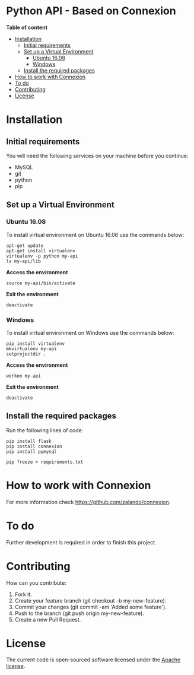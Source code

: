 # Python API - Based on Connexion
**Table of content**
- [Installation](#installation)
  - [Initial requirements](#initial-requirements)
  - [Set up a Virtual Environment](#set-up-a-virtual-environment)
    - [Ubuntu 16.08](#ubuntu-16.08)      
    - [Windows](#windows)
  - [Install the required packages](#install-the-required-packages)  
- [How to work with Connexion](#how-to-work-with-connexion)
- [To do](#to-do)
- [Contributing](#contributing)
- [License](#license)

# Installation
## Initial requirements
You will need the following services on your machine before you continue:
* MySQL
* git
* python
* pip

## Set up a Virtual Environment
### Ubuntu 16.08
To install virtual environment on Ubuntu 16.06 use the commands below:
```
apt-get update
apt-get install virtualenv
virtualenv -p python my-api
ls my-api/lib
```

**Access the environment**
```
source my-api/bin/activate
```

**Exit the environment**
```
deactivate
```

### Windows
To install virtual environment on Windows use the commands below:
```
pip install virtualenv
mkvirtualenv my-api
setprojectdir .
```

**Access the environment**
```
workon my-api
```

**Exit the environment**
```
deactivate
```

## Install the required packages
Run the following lines of code:
```
pip install flask
pip install connexion
pip install pymysql

pip freeze > requirements.txt
```

# How to work with Connexion
For more information check https://github.com/zalando/connexion.

# To do
Further development is required in order to finish this project.

# Contributing
How can you contribute:

1. Fork it.
2. Create your feature branch (git checkout -b my-new-feature).
3. Commit your changes (git commit -am 'Added some feature').
4. Push to the branch (git push origin my-new-feature).
5. Create a new Pull Request.

# License
The current code is open-sourced software licensed under the [Apache license](http://www.apache.org/licenses/LICENSE-2.0).
